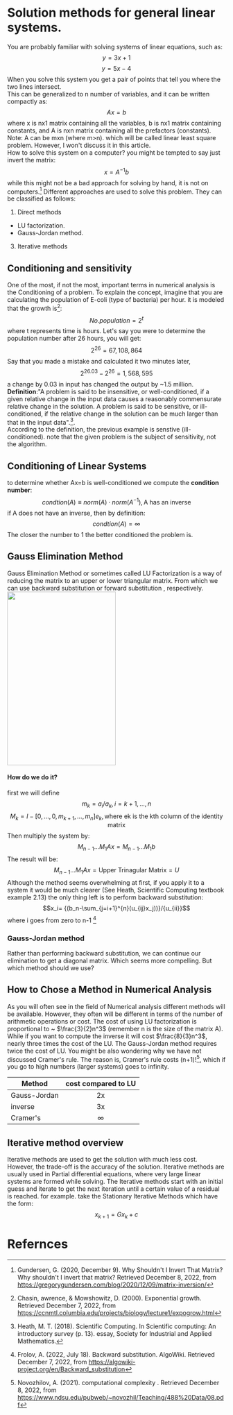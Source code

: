 # Solution methods for general linear systems.
You are probably familiar with solving systems of linear equations, such as:
$$y=3x+1$$
$$y=5x-4$$
When you solve this system you get a pair of points that tell you where the two lines intersect. <br>
This can be generalized to n number of variables, and it can be written compactly as:
$$Ax=b$$
where x is nx1 matrix containing all the variables, b is nx1 matrix containing constants, and A is nxn matrix containing all the prefactors (constants). <br>
Note: A can be mxn (where m>n). which will be called linear least square problem. However, I won't discuss it in this article.<br>
How to solve this system on a computer? you might be tempted to say just invert the matrix:
$$x=A^{-1}b$$
while this might not be a bad approach for solving by hand, it is not on computers.[^5]
Different approaches are used to solve this problem. They can be classified as follows:
1. Direct methods
* LU factorization.
* Gauss-Jordan method. 
3. Iterative methods


## Conditioning and sensitivity
One of the most, if not the most, important terms in numerical analysis is the Conditioning of a problem. To explain the concept, imagine that you are calculating the population of E-coli (type of bacteria) per hour. it is modeled that the growth is[^2]:
$$No.population=2^t$$ 
where t represents time is hours. Let's say you were to determine the population number after 26 hours, you will get:
$$2^26=67,108,864$$
Say that you made a mistake and calculated it two minutes later, 
$$2^{26.03}-2^{26}=1,568,595$$
a change by 0.03 in input has changed the output by ~1.5 million. <br>
**Definition**:"A problem is said to be insensitive, or well-conditioned, if a given relative change in the input data causes a reasonably commensurate relative change in the solution. A problem is said to be sensitive, or ill-conditioned, if the relative change in the solution can be much larger than that in the input data".[^1].<br>
According to the definition, the previous example is senstive (ill-conditioned). note that the given problem is the subject of sensitivity, not the algorithm.

## Conditioning of Linear Systems 
to determine whether Ax=b is well-conditioned we compute the **condition number**: 
$$condtion(A)\equiv norm(A)\cdot norm(A^{-1}), \text{A has an inverse}$$
if A does not have an inverse, then by definition:
$$condtion(A)=\infty $$
The closer the number to 1 the better conditioned the problem is. 

## Gauss Elimination Method
Gauss Elimination Method or sometimes called LU Factorization is a way of reducing the matrix to an upper or lower triangular matrix. From which we can use backward substitution or forward substitution , respectively.<br>
<a href="url"><img src="https://user-images.githubusercontent.com/119548062/206345759-bbf6d73b-d81a-414e-9492-000a0e309b54.jpeg" height="400" width="250" ></a> <br>
#### How do we do it?
first we will define
$$m_k=a_i/a_k, i=k+1,...,n$$
$$M_k=I-[0,...,0,m_{k+1},...,m_n]e_k, \text{where ek is the kth column of the identity matrix}$$
Then multiply the system by:
$$M_{n-1}...M_{1}Ax=M_{n-1}...M_{1}b$$
The result will be:
$$M_{n-1}...M_{1}Ax=\text{Upper Trinagular Matrix}=U$$
Although the method seems overwhelming at first, if you apply it to a system it would be much clearer (See Heath, Scientific Computing textbook example 2.13)
the only thing left is to perform backward substitution:
$$x_i= {(b_n-\sum_{j=i+1}^{n}(u_{ij}x_j))}/{u_{ii}}$$
where i goes from zero to n-1 [^3]

### Gauss-Jordan method
Rather than performing backward substitution, we can continue our elimination to get a diagonal matrix. Which seems more compelling. But which method should we use?

## How to Chose a Method in Numerical Analysis
As you will often see in the field of Numerical analysis different methods will be available. However, they often will be different in terms of the number of arithmetic operations or cost. The cost of using LU factorization is proportional to ~ $\frac{3}{2}n^3$ (remember n is the size of the matrix A). While if you want to compute the inverse it will cost $\frac{8}{3}n^3$, nearly three times the cost of the LU. The Gauss-Jordan method requires twice the cost of LU. You might be also wondering why we have not discussed Cramer's rule. The reason is, Cramer's rule costs (n+1)![^4], which if you go to high numbers (larger systems) goes to infinity.

| Method        | cost compared to LU |   
| ------------- |:-------------:| 
| Gauss-Jordan      | 2x |  
| inverse      | 3x      |  
| Cramer's | $\infty$      |   

## Iterative method overview
Iterative methods are used to get the solution with much less cost. However, the trade-off is the accuracy of the solution. Iterative methods are usually used in Partial differential equations, where very large linear systems are formed while solving. The Iterative methods start with an initial guess and iterate to get the next iteration until a certain value of a residual is reached. for example. take the Stationary Iterative Methods which have the form:
$$x_{k+1}=Gx_k+c$$

# Refernces
[^1]:Heath, M. T. (2018). Scientific Computing. In Scientific computing: An introductory survey (p. 13). essay, Society for Industrial and Applied Mathematics. 
[^2]:Chasin, awrence, &amp; Mowshowitz, D. (2000). Exponential growth. Retrieved December 7, 2022, from https://ccnmtl.columbia.edu/projects/biology/lecture1/expogrow.html 
[^3]:Frolov, A. (2022, July 18). Backward substitution. AlgoWiki. Retrieved December 7, 2022, from https://algowiki-project.org/en/Backward_substitution 
[^4]:Novozhilov, A. (2021). computational complexity . Retrieved December 8, 2022, from https://www.ndsu.edu/pubweb/~novozhil/Teaching/488%20Data/08.pdf 
[^5]:Gundersen, G. (2020, December 9). Why Shouldn't I Invert That Matrix? Why shouldn't I invert that matrix? Retrieved December 8, 2022, from https://gregorygundersen.com/blog/2020/12/09/matrix-inversion/ 
